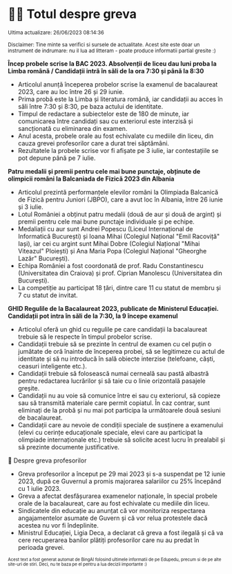 # 👩‍🏫 Totul despre greva
<sub>Ultima actualizare: 26/06/2023 08:14:36</sub>

<sub>Disclaimer: Tine minte sa verifici si sursele de actualitate. Acest site este doar un instrument de indrumare: nu il lua ad litteram - poate produce informatii partial gresite :)</sub>

**Încep probele scrise la BAC 2023. Absolvenții de liceu dau luni proba la Limba română / Candidații intră în săli de la ora 7:30 și până la 8:30**

- Articolul anunță începerea probelor scrise la examenul de bacalaureat 2023, care au loc între 26 și 29 iunie.
- Prima probă este la Limba și literatura română, iar candidații au acces în săli între 7:30 și 8:30, pe baza actului de identitate.
- Timpul de redactare a subiectelor este de 180 de minute, iar comunicarea între candidați sau cu exteriorul este interzisă și sancționată cu eliminarea din examen.
- Anul acesta, probele orale au fost echivalate cu mediile din liceu, din cauza grevei profesorilor care a durat trei săptămâni.
- Rezultatele la probele scrise vor fi afișate pe 3 iulie, iar contestațiile se pot depune până pe 7 iulie.

**Patru medalii și premii pentru cele mai bune punctaje, obținute de olimpicii români la Balcaniada de Fizică 2023 din Albania**

- Articolul prezintă performanțele elevilor români la Olimpiada Balcanică de Fizică pentru Juniori (JBPO), care a avut loc în Albania, între 26 iunie și 3 iulie.
- Lotul României a obținut patru medalii (două de aur și două de argint) și premii pentru cele mai bune punctaje individuale și pe echipe.
- Medaliații cu aur sunt Andrei Popescu (Liceul Internațional de Informatică București) și Ioana Mihai (Colegiul Național "Emil Racoviță" Iași), iar cei cu argint sunt Mihai Dobre (Colegiul Național "Mihai Viteazul" Ploiești) și Ana Maria Popa (Colegiul Național "Gheorghe Lazăr" București).
- Echipa României a fost coordonată de prof. Radu Constantinescu (Universitatea din Craiova) și prof. Ciprian Manolescu (Universitatea din București).
- La competiție au participat 18 țări, dintre care 11 cu statut de membru și 7 cu statut de invitat.

**GHID Regulile de la Bacalaureat 2023, publicate de Ministerul Educației. Candidații pot intra în săli de la 7:30, la 9 începe examenul**

- Articolul oferă un ghid cu regulile pe care candidații la bacalaureat trebuie să le respecte în timpul probelor scrise.
- Candidații trebuie să se prezinte în centrul de examen cu cel puțin o jumătate de oră înainte de începerea probei, să se legitimeze cu actul de identitate și să nu introducă în sală obiecte interzise (telefoane, căști, ceasuri inteligente etc.).
- Candidații trebuie să folosească numai cerneală sau pastă albastră pentru redactarea lucrărilor și să taie cu o linie orizontală pasajele greșite.
- Candidații nu au voie să comunice între ei sau cu exteriorul, să copieze sau să transmită materiale care permit copiatul. În caz contrar, sunt eliminați de la probă și nu mai pot participa la următoarele două sesiuni de bacalaureat.
- Candidații care au nevoie de condiții speciale de susținere a examenului (elevi cu cerințe educaționale speciale, elevi care au participat la olimpiade internaționale etc.) trebuie să solicite acest lucru în prealabil și să prezinte documente justificative.

🏫 Despre greva profesorilor

- Greva profesorilor a început pe 29 mai 2023 și s-a suspendat pe 12 iunie 2023, după ce Guvernul a promis majorarea salariilor cu 25% începând cu 1 iulie 2023.
- Greva a afectat desfășurarea examenelor naționale, în special probele orale de la bacalaureat, care au fost echivalate cu mediile din liceu.
- Sindicatele din educație au anunțat că vor monitoriza respectarea angajamentelor asumate de Guvern și că vor relua protestele dacă acestea nu vor fi îndeplinite.
- Ministrul Educației, Ligia Deca, a declarat că greva a fost ilegală și că va cere recuperarea banilor plătiți profesorilor care nu au predat în perioada grevei.


<sub><sub>Acest text a fost generat automat de BingAI folosind ultimele informatii de pe Edupedu, precum si de pe alte site-uri de stiri. Deci, nu te baza pe el pentru a lua decizii importante :)</sub></sub>